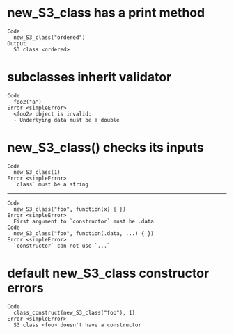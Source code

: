 # new_S3_class has a print method

    Code
      new_S3_class("ordered")
    Output
      S3 class <ordered>

# subclasses inherit validator

    Code
      foo2("a")
    Error <simpleError>
      <foo2> object is invalid:
      - Underlying data must be a double

# new_S3_class() checks its inputs

    Code
      new_S3_class(1)
    Error <simpleError>
      `class` must be a string

---

    Code
      new_S3_class("foo", function(x) { })
    Error <simpleError>
      First argument to `constructor` must be .data
    Code
      new_S3_class("foo", function(.data, ...) { })
    Error <simpleError>
      `constructor` can not use `...`

# default new_S3_class constructor errors

    Code
      class_construct(new_S3_class("foo"), 1)
    Error <simpleError>
      S3 class <foo> doesn't have a constructor

